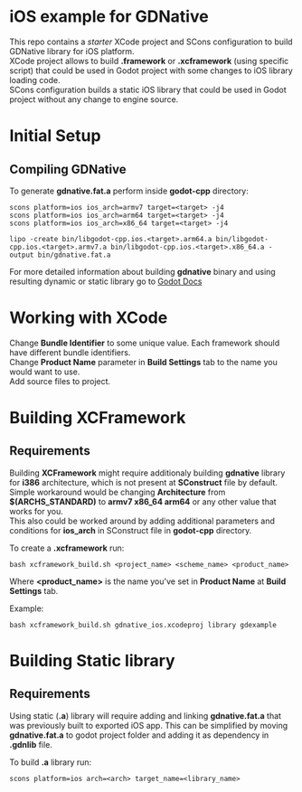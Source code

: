 # iOS example for GDNative

This repo contains a *starter* XCode project and SCons configuration to build GDNative library for iOS platform.  
XCode project allows to build **.framework** or **.xcframework** (using specific script) that could be used in Godot project with some changes to iOS library loading code.  
SCons configuration builds a static iOS library that could be used in Godot project without any change to engine source.  

# Initial Setup

## Compiling GDNative

To generate **gdnative.fat.a** perform inside **godot-cpp** directory:

```
scons platform=ios ios_arch=armv7 target=<target> -j4  
scons platform=ios ios_arch=arm64 target=<target> -j4  
scons platform=ios ios_arch=x86_64 target=<target> -j4  

lipo -create bin/libgodot-cpp.ios.<target>.arm64.a bin/libgodot-cpp.ios.<target>.armv7.a bin/libgodot-cpp.ios.<target>.x86_64.a -output bin/gdnative.fat.a
```

For more detailed information about building **gdnative** binary and using resulting dynamic or static library go to [Godot Docs](https://docs.godotengine.org/en/stable/tutorials/plugins/gdnative/gdnative-cpp-example.html)

# Working with XCode

Change **Bundle Identifier** to some unique value. Each framework should have different bundle identifiers.  
Change **Product Name** parameter in **Build Settings** tab to the name you would want to use.  
Add source files to project.

# Building XCFramework

## Requirements

Building **XCFramework** might require additionaly building **gdnative** library for **i386** architecture, which is not present at **SConstruct** file by default.  
Simple workaround would be changing **Architecture** from **$(ARCHS_STANDARD)** to **armv7 x86_64 arm64** or any other value that works for you.  
This also could be worked around by adding additional parameters and conditions for **ios_arch** in SConstruct file in **godot-cpp** directory.   


To create a **.xcframework** run:
```
bash xcframework_build.sh <project_name> <scheme_name> <product_name>
```
Where **<product_name>** is the name you've set in **Product Name** at **Build Settings** tab.

Example:
```
bash xcframework_build.sh gdnative_ios.xcodeproj library gdexample
```

# Building Static library

## Requirements

Using static (**.a**) library will require adding and linking **gdnative.fat.a** that was previously built to exported iOS app. This can be simplified by moving **gdnative.fat.a** to godot project folder and adding it as dependency in **.gdnlib** file.

To build **.a** library run:
```
scons platform=ios arch=<arch> target_name=<library_name>
```
